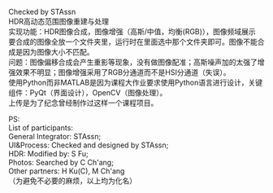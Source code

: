 Checked by STAssn                
HDR高动态范围图像重建与处理                
实现功能：HDR图像合成，图像增强（高斯/中值，均衡(RGB)），图像频域展示             
要合成的图像全放一个文件夹里，运行时在里面选中那个文件夹即可。图像不能合成是因为图像大小不匹配。            
问题：图像偏移合成会产生重影等现象，没有做图像配准；高斯噪声加的太强了增强效果不明显；图像增强采用了RGB分通道而不是HSI分通道（失误）。            
使用Python而非MATLAB是因为课程大作业要求使用Python语言进行设计，关键组件：PyQt（界面设计），OpenCV（图像处理）。            
上传是为了纪念曾经制作过这样一个课程项目。       

PS:         
List of participants:           
General Integrator: STAssn;       
UI&Process: Checked and designed by STAssn;      
HDR: Modified by: S Fu;          
Photos: Searched by C Ch'ang;         
Other partners: H Ku(C), M Ch'ang       
（为避免不必要的麻烦，以上均为化名）
